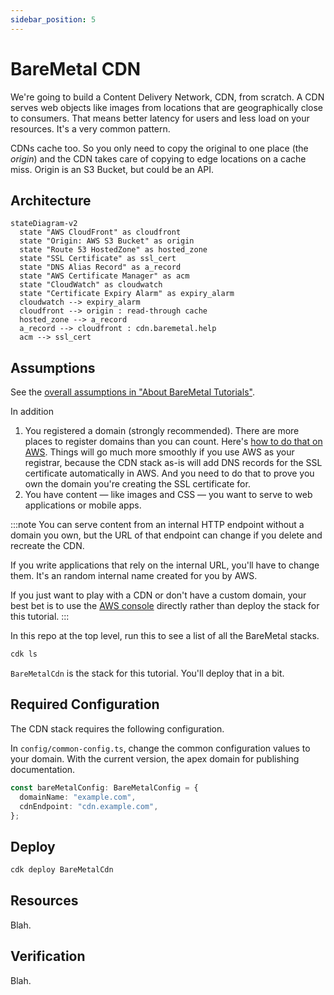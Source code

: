 ```yaml
---
sidebar_position: 5
---
```


# BareMetal CDN

We're going to build a Content Delivery Network, CDN, from scratch. A CDN serves web objects like images from locations that are geographically close to consumers. That means better latency for users and less load on your resources. It's a very common pattern.

CDNs cache too. So you only need to copy the original to one place (the _origin_) and the CDN takes care of copying to edge locations on a cache miss. Origin is an S3 Bucket, but could be an API.

## Architecture

```mermaid
stateDiagram-v2
  state "AWS CloudFront" as cloudfront
  state "Origin: AWS S3 Bucket" as origin
  state "Route 53 HostedZone" as hosted_zone
  state "SSL Certificate" as ssl_cert
  state "DNS Alias Record" as a_record
  state "AWS Certificate Manager" as acm
  state "CloudWatch" as cloudwatch
  state "Certificate Expiry Alarm" as expiry_alarm
  cloudwatch --> expiry_alarm
  cloudfront --> origin : read-through cache
  hosted_zone --> a_record
  a_record --> cloudfront : cdn.baremetal.help
  acm --> ssl_cert
```

## Assumptions

See the [overall assumptions in "About BareMetal Tutorials"](intro#overall-assumptions).

In addition
1. You registered a domain (strongly recommended). There are more places to register domains than you can count. Here's [how to do that on AWS](https://docs.aws.amazon.com/Route53/latest/DeveloperGuide/domain-register.html). Things will go much more smoothly if you use AWS as your registrar, because the CDN stack as-is will add DNS records for the SSL certificate automatically in AWS. And you need to do that to prove you own the domain you're creating the SSL certificate for.
2. You have content — like images and CSS — you want to serve to web applications or mobile apps.

:::note
You can serve content from an internal HTTP endpoint without a domain you own, but the URL of that endpoint can change if you delete and recreate the CDN.

If you write applications that rely on the internal URL, you'll have to change them.
It's an random internal name created for you by AWS.

If you just want to play with a CDN or don't have a custom domain, your best bet is to use the [AWS console](https://aws.amazon.com/cloudfront/) directly rather than deploy the stack for this tutorial.
:::

In this repo at the top level, run this to see a list of all the BareMetal stacks.

```bash
cdk ls
```

`BareMetalCdn` is the stack for this tutorial. You'll deploy that in a bit.

## Required Configuration

The CDN stack requires the following configuration.

In `config/common-config.ts`, change the common configuration values to your domain. With the current version, the apex domain for publishing documentation.

```ts
const bareMetalConfig: BareMetalConfig = {
  domainName: "example.com",
  cdnEndpoint: "cdn.example.com",
};
```

## Deploy

```bash
cdk deploy BareMetalCdn
```

## Resources

Blah.

## Verification

Blah.

